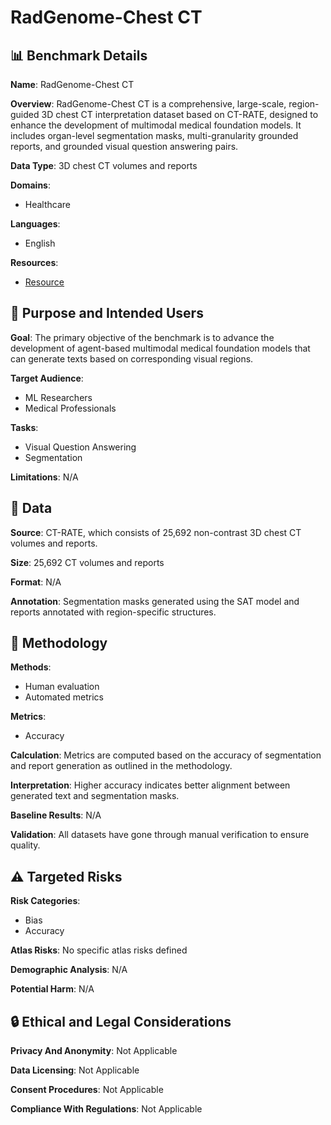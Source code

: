 # RadGenome-Chest CT

## 📊 Benchmark Details

**Name**: RadGenome-Chest CT

**Overview**: RadGenome-Chest CT is a comprehensive, large-scale, region-guided 3D chest CT interpretation dataset based on CT-RATE, designed to enhance the development of multimodal medical foundation models. It includes organ-level segmentation masks, multi-granularity grounded reports, and grounded visual question answering pairs.

**Data Type**: 3D chest CT volumes and reports

**Domains**:
- Healthcare

**Languages**:
- English

**Resources**:
- [Resource](https://huggingface.co/datasets/ibrahimhamamci/CT-RATE)

## 🎯 Purpose and Intended Users

**Goal**: The primary objective of the benchmark is to advance the development of agent-based multimodal medical foundation models that can generate texts based on corresponding visual regions.

**Target Audience**:
- ML Researchers
- Medical Professionals

**Tasks**:
- Visual Question Answering
- Segmentation

**Limitations**: N/A

## 💾 Data

**Source**: CT-RATE, which consists of 25,692 non-contrast 3D chest CT volumes and reports.

**Size**: 25,692 CT volumes and reports

**Format**: N/A

**Annotation**: Segmentation masks generated using the SAT model and reports annotated with region-specific structures.

## 🔬 Methodology

**Methods**:
- Human evaluation
- Automated metrics

**Metrics**:
- Accuracy

**Calculation**: Metrics are computed based on the accuracy of segmentation and report generation as outlined in the methodology.

**Interpretation**: Higher accuracy indicates better alignment between generated text and segmentation masks.

**Baseline Results**: N/A

**Validation**: All datasets have gone through manual verification to ensure quality.

## ⚠️ Targeted Risks

**Risk Categories**:
- Bias
- Accuracy

**Atlas Risks**:
No specific atlas risks defined

**Demographic Analysis**: N/A

**Potential Harm**: N/A

## 🔒 Ethical and Legal Considerations

**Privacy And Anonymity**: Not Applicable

**Data Licensing**: Not Applicable

**Consent Procedures**: Not Applicable

**Compliance With Regulations**: Not Applicable
